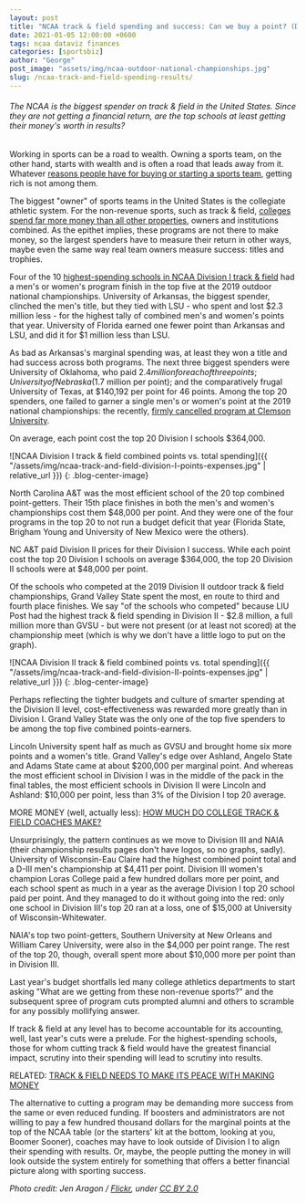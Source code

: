 ```yaml
---
layout: post
title: "NCAA track & field spending and success: Can we buy a point? (Data viz)"
date: 2021-01-05 12:00:00 +0600
tags: ncaa dataviz finances
categories: [sportsbiz]
author: "George"
post_image: "assets/img/ncaa-outdoor-national-championships.jpg"
slug: /ncaa-track-and-field-spending-results/
---
```

<h6>The NCAA is the biggest spender on track & field in the United States. Since they are not getting a financial return, are the top schools at least getting their money's worth in results?</h6>

Working in sports can be a road to wealth. Owning a sports team, on the other hand, starts with wealth and is often a road that leads away from it. Whatever [reasons people have for buying or starting a sports team](https://www.businessinsider.com/billionaires-turning-attention-to-sports-ubs-says-2017-10), getting rich is not among them.

The biggest "owner" of sports teams in the United States is the collegiate athletic system. For the non-revenue sports, such as track & field, [colleges spend far more money than all other properties](https://nalathletics.com/blog/2020/06/11/collegiate-spending-track-and-field-governing-bodies), owners and institutions combined. As the epithet implies, these programs are not there to make money, so the largest spenders have to measure their return in other ways, maybe even the same way real team owners measure success: titles and trophies.

Four of the 10 [highest-spending schools in NCAA Division I track & field](https://ope.ed.gov/athletics/#/) had a men's or women's program finish in the top five at the 2019 outdoor national championships. University of Arkansas, the biggest spender, clinched the men's title, but they tied with LSU - who spent and lost $2.3 million less - for the highest tally of combined men's and women's points that year. University of Florida earned one fewer point than Arkansas and LSU, and did it for $1 million less than LSU.

As bad as Arkansas's marginal spending was, at least they won a title and had success across both programs. The next three biggest spenders were University of Oklahoma, who paid $2.4 million for each of three points; University of Nebraska ($1.7 million per point); and the comparatively frugal University of Texas, at $140,192 per point for 46 points. Among the top 20 spenders, one failed to garner a single men's or women's point at the 2019 national championships: the recently, [firmly cancelled program at Clemson University](https://nalathletics.com/blog/2020/11/06/clemson-track-and-field-ultimatum).

On average, each point cost the top 20 Division I schools $364,000.

![NCAA Division I track & field combined points vs. total spending]({{ "/assets/img/ncaa-track-and-field-division-I-points-expenses.jpg" | relative_url }})
{: .blog-center-image}

North Carolina A&T was the most efficient school of the 20 top combined point-getters. Their 15th place finishes in both the men's and women's championships cost them $48,000 per point. And they were one of the four programs in the top 20 to not run a budget deficit that year (Florida State, Brigham Young and University of New Mexico were the others).

NC A&T paid Division II prices for their Division I success. While each point cost the top 20 Division I schools on average $364,000, the top 20 Division II schools were at $48,000 per point.

Of the schools who competed at the 2019 Division II outdoor track & field championships, Grand Valley State spent the most, en route to third and fourth place finishes. We say "of the schools who competed" because LIU Post had the highest track & field spending in Division II - $2.8 million, a full million more than GVSU - but were not present (or at least not scored) at the championship meet (which is why we don't have a little logo to put on the graph).

![NCAA Division II track & field combined points vs. total spending]({{ "/assets/img/ncaa-track-and-field-division-II-points-expenses.jpg" | relative_url }})
{: .blog-center-image}

Perhaps reflecting the tighter budgets and culture of smarter spending at the Division II level, cost-effectiveness was rewarded more greatly than in Division I. Grand Valley State was the only one of the top five spenders to be among the top five combined points-earners. 

Lincoln University spent half as much as GVSU and brought home six more points and a women's title. Grand Valley's edge over Ashland, Angelo State and Adams State came at about $200,000 per marginal point. And whereas the most efficient school in Division I was in the middle of the pack in the final tables, the most efficient schools in Division II were Lincoln and Ashland: $10,000 per point, less than 3% of the Division I top 20 average.

MORE MONEY (well, actually less): [HOW MUCH DO COLLEGE TRACK & FIELD COACHES MAKE?](https://nalathletics.com/blog/2020/11/18/how-much-do-college-track-and-field-coaches-make)

Unsurprisingly, the pattern continues as we move to Division III and NAIA (their championship results pages don't have logos, so no graphs, sadly). University of Wisconsin-Eau Claire had the highest combined point total and a D-III men's championship at $4,411 per point. Division III women's champion Loras College paid a few hundred dollars more per point, and each school spent as much in a year as the average Division I top 20 school paid per point. And they managed to do it without going into the red: only one school in Division III's top 20 ran at a loss, one of $15,000 at University of Wisconsin-Whitewater.

NAIA's top two point-getters, Southern University at New Orleans and William Carey University, were also in the $4,000 per point range. The rest of the top 20, though, overall spent more about $10,000 more per point than in Division III.

Last year's budget shortfalls led many college athletics departments to start asking "What are we getting from these non-revenue sports?" and the subsequent spree of program cuts prompted alumni and others to scramble for any possibly mollifying answer. 

If track & field at any level has to become accountable for its accounting, well, last year's cuts were a prelude. For the highest-spending schools, those for whom cutting track & field would have the greatest financial impact, scrutiny into their spending will lead to scrutiny into results. 

RELATED: [TRACK & FIELD NEEDS TO MAKE ITS PEACE WITH MAKING MONEY](https://nalathletics.com/blog/2020/11/05/track-and-field-make-peace-making-money)

The alternative to cutting a program may be demanding more success from the same or even reduced funding. If boosters and administrators are not willing to pay a few hundred thousand dollars for the marginal points at the top of the NCAA table (or the starters' kit at the bottom, looking at you, Boomer Sooner), coaches may have to look outside of Division I to align their spending with results. Or, maybe, the people putting the money in will look outside the system entirely for something that offers a better financial picture along with sporting success.

<em>Photo credit: Jen Aragon / [Flickr](https://flic.kr/p/287xb8i), under [CC BY 2.0](https://creativecommons.org/licenses/by/2.0/)</em>
